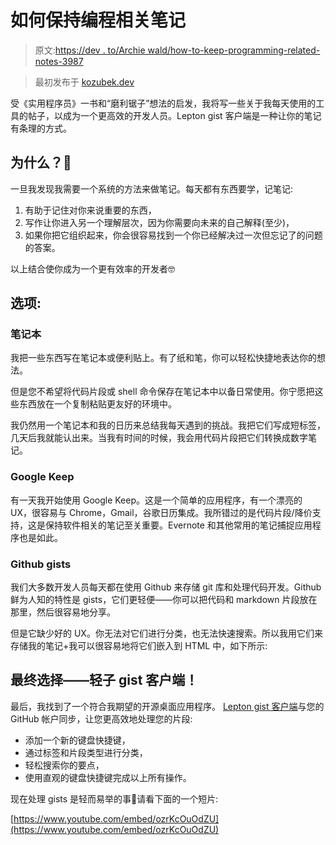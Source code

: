 # 如何保持编程相关笔记

> 原文:[https://dev . to/Archie wald/how-to-keep-programming-related-notes-3987](https://dev.to/archiewald/how-to-keep-programming-related-notes-3987)

> 最初发布于 [kozubek.dev](https://www.kozubek.dev/2019/03/11/programming-notes.html)

受《实用程序员》一书和“磨利锯子”想法的启发，我将写一些关于我每天使用的工具的帖子，以成为一个更高效的开发人员。Lepton gist 客户端是一种让你的笔记有条理的方式。

## [](#why)为什么？🤔

一旦我发现我需要一个系统的方法来做笔记。每天都有东西要学，记笔记:

1.  有助于记住对你来说重要的东西，
2.  写作让你进入另一个理解层次，因为你需要向未来的自己解释(至少)，
3.  如果你把它组织起来，你会很容易找到一个你已经解决过一次但忘记了的问题的答案。

以上结合使你成为一个更有效率的开发者🤓

## [](#options)选项:

### [](#notebook)笔记本

我把一些东西写在笔记本或便利贴上。有了纸和笔，你可以轻松快捷地表达你的想法。

但是您不希望将代码片段或 shell 命令保存在笔记本中以备日常使用。你宁愿把这些东西放在一个复制粘贴更友好的环境中。

我仍然用一个笔记本和我的日历来总结我每天遇到的挑战。我把它们写成短标签，几天后我就能认出来。当我有时间的时候，我会用代码片段把它们转换成数字笔记。

### [](#google-keep)Google Keep

有一天我开始使用 Google Keep。这是一个简单的应用程序，有一个漂亮的 UX，很容易与 Chrome，Gmail，谷歌日历集成。我所错过的是代码片段/降价支持，这是保持软件相关的笔记至关重要。Evernote 和其他常用的笔记捕捉应用程序也是如此。

### [](#github-gists)Github gists

我们大多数开发人员每天都在使用 Github 来存储 git 库和处理代码开发。Github 鲜为人知的特性是 gists，它们更轻便——你可以把代码和 markdown 片段放在那里，然后很容易地分享。

但是它缺少好的 UX。你无法对它们进行分类，也无法快速搜索。所以我用它们来存储我的笔记+我可以很容易地将它们嵌入到 HTML 中，如下所示:

## [](#final-choice-lepton-gist-client)最终选择——轻子 gist 客户端！

最后，我找到了一个符合我期望的开源桌面应用程序。 [Lepton gist 客户端](http://hackjutsu.com/Lepton/)与您的 GitHub 帐户同步，让您更高效地处理您的片段:

*   添加一个新的键盘快捷键，
*   通过标签和片段类型进行分类，
*   轻松搜索你的要点，
*   使用直观的键盘快捷键完成以上所有操作。

现在处理 gists 是轻而易举的事🌊请看下面的一个短片:

[https://www.youtube.com/embed/ozrKcOuOdZU](https://www.youtube.com/embed/ozrKcOuOdZU)